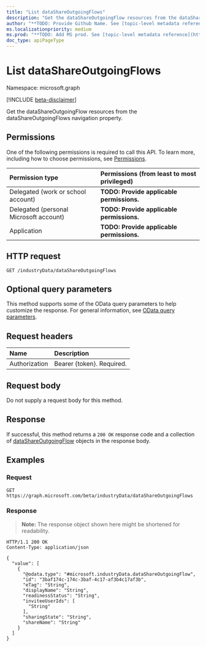 ```yaml
---
title: "List dataShareOutgoingFlows"
description: "Get the dataShareOutgoingFlow resources from the dataShareOutgoingFlows navigation property."
author: "**TODO: Provide Github Name. See [topic-level metadata reference](https://msgo.azurewebsites.net/add/document/guidelines/metadata.html#topic-level-metadata)**"
ms.localizationpriority: medium
ms.prod: "**TODO: Add MS prod. See [topic-level metadata reference](https://msgo.azurewebsites.net/add/document/guidelines/metadata.html#topic-level-metadata)**"
doc_type: apiPageType
---
```


# List dataShareOutgoingFlows
Namespace: microsoft.graph

[!INCLUDE [beta-disclaimer](../../includes/beta-disclaimer.md)]

Get the dataShareOutgoingFlow resources from the dataShareOutgoingFlows navigation property.

## Permissions
One of the following permissions is required to call this API. To learn more, including how to choose permissions, see [Permissions](/graph/permissions-reference).

|Permission type|Permissions (from least to most privileged)|
|:---|:---|
|Delegated (work or school account)|**TODO: Provide applicable permissions.**|
|Delegated (personal Microsoft account)|**TODO: Provide applicable permissions.**|
|Application|**TODO: Provide applicable permissions.**|

## HTTP request

<!-- {
  "blockType": "ignored"
}
-->
``` http
GET /industryData/dataShareOutgoingFlows
```

## Optional query parameters
This method supports some of the OData query parameters to help customize the response. For general information, see [OData query parameters](/graph/query-parameters).

## Request headers
|Name|Description|
|:---|:---|
|Authorization|Bearer {token}. Required.|

## Request body
Do not supply a request body for this method.

## Response

If successful, this method returns a `200 OK` response code and a collection of [dataShareOutgoingFlow](../resources/datashareoutgoingflow.md) objects in the response body.

## Examples

### Request
<!-- {
  "blockType": "request",
  "name": "list_datashareoutgoingflow"
}
-->
``` http
GET https://graph.microsoft.com/beta/industryData/dataShareOutgoingFlows
```


### Response
>**Note:** The response object shown here might be shortened for readability.
<!-- {
  "blockType": "response",
  "truncated": true,
  "@odata.type": "Collection(microsoft.industryData.dataShareOutgoingFlow)"
}
-->
``` http
HTTP/1.1 200 OK
Content-Type: application/json

{
  "value": [
    {
      "@odata.type": "#microsoft.industryData.dataShareOutgoingFlow",
      "id": "3baf174c-174c-3baf-4c17-af3b4c17af3b",
      "eTag": "String",
      "displayName": "String",
      "readinessStatus": "String",
      "inviteeUserIds": [
        "String"
      ],
      "sharingState": "String",
      "shareName": "String"
    }
  ]
}
```

